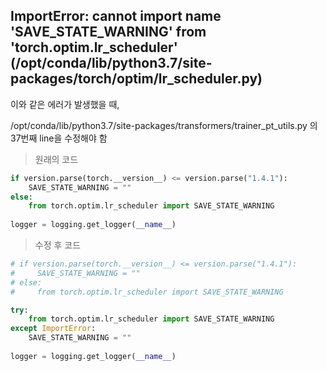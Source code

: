 ## ImportError: cannot import name 'SAVE_STATE_WARNING' from 'torch.optim.lr_scheduler' (/opt/conda/lib/python3.7/site-packages/torch/optim/lr_scheduler.py)



이와 같은 에러가 발생했을 때,



/opt/conda/lib/python3.7/site-packages/transformers/trainer_pt_utils.py 의 37번째 line을 수정해야 함



> 원래의 코드

```python
if version.parse(torch.__version__) <= version.parse("1.4.1"):
    SAVE_STATE_WARNING = ""
else:
    from torch.optim.lr_scheduler import SAVE_STATE_WARNING
    
logger = logging.get_logger(__name__)

```



> 수정 후 코드

```python
# if version.parse(torch.__version__) <= version.parse("1.4.1"):
#     SAVE_STATE_WARNING = ""
# else:
#     from torch.optim.lr_scheduler import SAVE_STATE_WARNING

try:
    from torch.optim.lr_scheduler import SAVE_STATE_WARNING
except ImportError:
    SAVE_STATE_WARNING = ""
    
logger = logging.get_logger(__name__)

```

